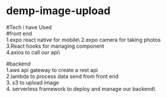 # demp-image-upload
#Tech i have Used\
#front end\
1.expo react native for mobile\ 
2.expo camera for taking photos\
3.React hooks for managing component\
4.axios to call our api\

#backend\
1.aws api gateway to create a rest api\
2.lambda to process data send from front end\
3. s3 to upload image\
4. serverless framework to deploy and manage our backend\
